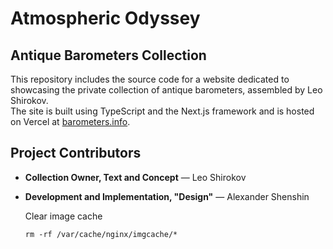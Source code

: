 # Atmospheric Odyssey

## Antique Barometers Collection

This repository includes the source code for a website dedicated to showcasing the private collection of antique barometers, assembled by Leo Shirokov.  
The site is built using TypeScript and the Next.js framework and is hosted on Vercel at [barometers.info](https://www.barometers.info/).

## Project Contributors

- **Collection Owner, Text and Concept** — Leo Shirokov
- **Development and Implementation, "Design"** — Alexander Shenshin
  
  Clear image cache

  ```shell
  rm -rf /var/cache/nginx/imgcache/*
  ```
